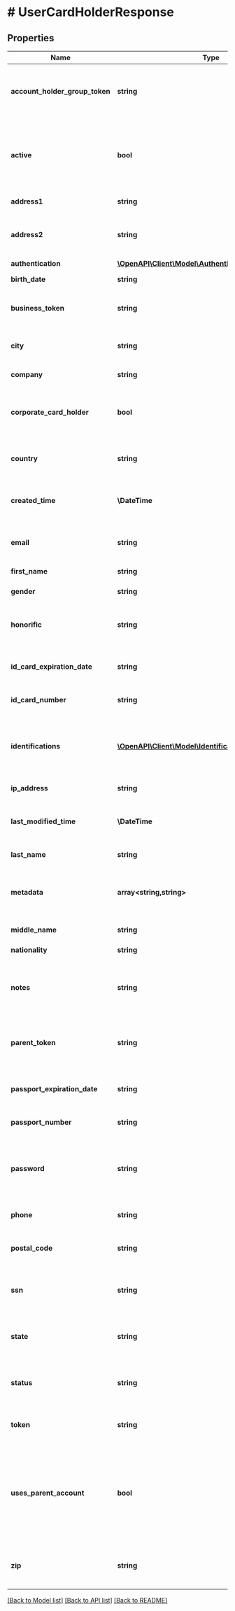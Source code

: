 # # UserCardHolderResponse

## Properties

Name | Type | Description | Notes
------------ | ------------- | ------------- | -------------
**account_holder_group_token** | **string** | Associates the specified account holder group with the cardholder. | [optional]
**active** | **bool** | Specifies if the cardholder is in the &#x60;ACTIVE&#x60; state on the Marqeta platform. | [optional] [default to false]
**address1** | **string** | Cardholder&#39;s address. | [optional]
**address2** | **string** | Additional address information for the cardholder. | [optional]
**authentication** | [**\OpenAPI\Client\Model\Authentication**](Authentication.md) |  | [optional]
**birth_date** | **string** | Cardholder&#39;s date of birth. | [optional]
**business_token** | **string** | Unique identifier of the business resource. | [optional]
**city** | **string** | City where the cardholder resides. | [optional]
**company** | **string** | Company name. | [optional]
**corporate_card_holder** | **bool** | Specifies if the cardholder holds a corporate card. | [optional] [default to false]
**country** | **string** | Country where the cardholder resides. | [optional]
**created_time** | **\DateTime** | Date and time when the resource was created, in UTC. |
**email** | **string** | Valid email address of the cardholder. | [optional]
**first_name** | **string** | Cardholder&#39;s first name. | [optional]
**gender** | **string** | Gender of the cardholder. | [optional]
**honorific** | **string** | Cardholder&#39;s title or prefix: Dr., Miss, Mr., Ms., and so on. | [optional]
**id_card_expiration_date** | **string** | Expiration date of the cardholder&#39;s identification. | [optional] [readonly]
**id_card_number** | **string** | Cardholder&#39;s identification card number. | [optional]
**identifications** | [**\OpenAPI\Client\Model\IdentificationResponseModel[]**](IdentificationResponseModel.md) | One or more objects containing identifications associated with the cardholder. | [optional]
**ip_address** | **string** | Cardholder&#39;s IP address. | [optional]
**last_modified_time** | **\DateTime** | Date and time when the resource was last updated, in UTC. |
**last_name** | **string** | Cardholder&#39;s last name. | [optional]
**metadata** | **array<string,string>** | Associates any additional metadata you provide with the cardholder. | [optional]
**middle_name** | **string** | Cardholder&#39;s middle name. | [optional]
**nationality** | **string** | Cardholder&#39;s nationality. | [optional]
**notes** | **string** | Any additional information pertaining to the cardholder. | [optional]
**parent_token** | **string** | Unique identifier of the parent user or business resource. | [optional]
**passport_expiration_date** | **string** | Expiration date of the cardholder&#39;s passport. | [optional] [readonly]
**passport_number** | **string** | Cardholder&#39;s passport number. | [optional]
**password** | **string** | Password to the cardholder&#39;s user account on the Marqeta platform. | [optional]
**phone** | **string** | Cardholder&#39;s telephone number. | [optional]
**postal_code** | **string** | Postal code of the cardholder&#39;s address. | [optional]
**ssn** | **string** | Cardholder&#39;s Social Security Number (SSN). | [optional]
**state** | **string** | State or province where the cardholder resides. | [optional]
**status** | **string** | Specifies the status of the cardholder on the Marqeta platform. | [optional]
**token** | **string** | Unique identifier of the cardholder. | [optional]
**uses_parent_account** | **bool** | Indicates whether the child shares balances with the parent (&#x60;true&#x60;), or the child&#39;s balances are independent of the parent (&#x60;false&#x60;). | [optional] [default to false]
**zip** | **string** | United States ZIP code of the cardholder&#39;s address. | [optional]

[[Back to Model list]](../../README.md#models) [[Back to API list]](../../README.md#endpoints) [[Back to README]](../../README.md)
